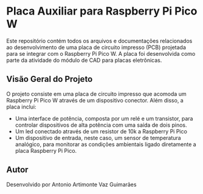 # Placa Auxiliar para Raspberry Pi Pico W

Este repositório contém todos os arquivos e documentações relacionados ao desenvolvimento de uma placa de circuito impresso (PCB) projetada para se integrar com o Raspberry Pi Pico W. A placa foi desenvolvida como parte da atividade do módulo de CAD para placas eletrônicas.

## Visão Geral do Projeto

O projeto consiste em uma placa de circuito impresso que acomoda um Raspberry Pi Pico W através de um dispositivo conector. Além disso, a placa inclui:

- Uma interface de potência, composta por um relé e um transistor, para controlar dispositivos de alta potência com uma saída de dois pinos.
- Um led conectado através de um resistor de 10k a Raspberry Pi Pico
- Um dispositivo de entrada, neste caso, um sensor de temperatura analógico, para monitorar as condições ambientais ligado diretamente a placa Raspberry Pi Pico.

## Autor

Desenvolvido por Antonio Artimonte Vaz Guimarães